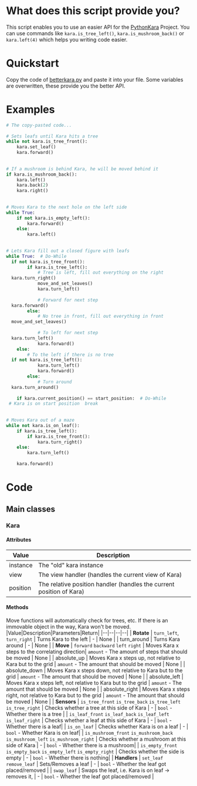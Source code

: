 # What does this script provide you?
This script enables you to use an easier API for the [PythonKara](https://www.swisseduc.ch/informatik/karatojava/pythonkara/) Project. You can use commands like `kara.is_tree_left()`, `kara.is_mushroom_back()` or `kara.left(4)` which helps you writing code easier.

# Quickstart
Copy the code of [betterkara.py](betterkara.py) and paste it into your file. Some variables are overwritten, these provide you the better API.

# Examples
```python
# The copy-pasted code...  
  
# Sets leafs until Kara hits a tree  
while not kara.is_tree_front():  
    kara.set_leaf()  
    kara.forward()  
  
  
# If a mushroom is behind Kara, he will be moved behind it  
if kara.is_mushroom_back():  
    kara.left()  
    kara.back(2)  
    kara.right()  
  
  
# Moves Kara to the next hole on the left side  
while True:  
    if not kara.is_empty_left():  
        kara.forward()  
    else:  
        kara.left()  
  
  
# Lets Kara fill out a closed figure with leafs  
while True:  # Do-While  
  if not kara.is_tree_front():  
        if kara.is_tree_left():  
            # Tree is left, fill out everything on the right  
  kara.turn_right()  
            move_and_set_leaves()  
            kara.turn_left()  
              
            # Forward for next step  
  kara.forward()  
        else:  
            # No tree in front, fill out everything in front  
  move_and_set_leaves()  
              
            # To left for next step  
  kara.turn_left()  
            kara.forward()  
    else:  
        # To the left if there is no tree  
  if not kara.is_tree_left():  
            kara.turn_left()  
            kara.forward()  
        else:  
            # Turn around  
  kara.turn_around()  
      
    if kara.current_position() == start_position:  # Do-While  
 # Kara is on start position  break  
  
  
# Moves Kara out of a maze  
while not kara.is_on_leaf():  
    if kara.is_tree_left():  
        if kara.is_tree_front():  
            kara.turn_right()  
    else:  
        kara.turn_left()  
      
    kara.forward()
```

# Code
## Main classes
### Kara
#### Attributes
|Value|Description|
|--|--|
|instance|The "old" kara instance|
|view|The view handler (handles the current view of Kara)|
|position|The relative position handler (handles the current position of Kara)|
#### Methods
Move functions will automatically check for trees, etc. If there is an immovable object in the way, Kara won't be moved.
|Value|Description|Parameters|Return|
|--|--|--|--|
| **Rotate**
| `turn_left`, `turn_right` | Turns Kara to the left | - | None |
| turn_around | Turns Kara around | - | None |
| **Move**
| `forward` `backward` `left` `right` | Moves Kara x steps to the correlating direction| `amount` - The amount of steps that should be moved | None |
| absolute_up | Moves Kara x steps up, not relative to Kara but to the grid | `amount` - The amount that should be moved | None |
| absolute_down | Moves Kara x steps down, not relative to Kara but to the grid | `amount` - The amount that should be moved | None |
| absolute_left | Moves Kara x steps left, not relative to Kara but to the grid | `amount` - The amount that should be moved | None |
| absolute_right | Moves Kara x steps right, not relative to Kara but to the grid | `amount` - The amount that should be moved | None |
| **Sensors**
| `is_tree_front` `is_tree_back` `is_tree_left` `is_tree_right` | Checks whether a tree at this side of Kara | - | `bool` - Whether there is a tree |
| `is_leaf_front` `is_leaf_back` `is_leaf_left` `is_leaf_right` | Checks whether a leaf at this side of Kara | - | `bool` - Whether there is a leaf|
| `is_on_leaf` | Checks whether Kara is on a leaf | - | `bool` - Whether Kara is on leaf|
| `is_mushroom_front` `is_mushroom_back` `is_mushroom_left` `is_mushroom_right` | Checks whether a mushroom at this side of Kara | - | `bool` - Whether there is a mushroom|
| `is_empty_front` `is_empty_back` `is_empty_left` `is_empty_right` | Checks whether the side is empty | - | `bool` - Whether there is nothing|
| **Handlers**
| `set_leaf` `remove_leaf` | Sets/Removes a leaf  | - | `bool` - Whether the leaf got placed/removed |
| `swap_leaf` | Swaps the leaf, i.e. Kara is on leaf -> removes it,   | - | `bool` - Whether the leaf got placed/removed |
